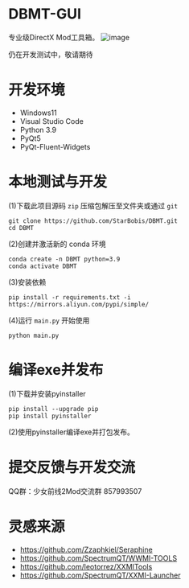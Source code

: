 # DBMT-GUI
专业级DirectX Mod工具箱。
![image](https://github.com/user-attachments/assets/51b34684-b890-411a-b2c7-3e9d64c25282)

仍在开发测试中，敬请期待

# 开发环境
- Windows11
- Visual Studio Code
- Python 3.9
- PyQt5
- PyQt-Fluent-Widgets

# 本地测试与开发
(1)下载此项目源码 `zip` 压缩包解压至文件夹或通过 `git`
```shell
git clone https://github.com/StarBobis/DBMT.git
cd DBMT
```
(2)创建并激活新的 conda 环境
```shell
conda create -n DBMT python=3.9
conda activate DBMT
```
(3)安装依赖
```shell
pip install -r requirements.txt -i https://mirrors.aliyun.com/pypi/simple/
```
(4)运行 `main.py` 开始使用
```shell
python main.py
```

# 编译exe并发布
(1)下载并安装pyinstaller
```shell
pip install --upgrade pip
pip install pyinstaller
```
(2)使用pyinstaller编译exe并打包发布。

# 提交反馈与开发交流
QQ群：少女前线2Mod交流群 857993507 

# 灵感来源
- https://github.com/Zzaphkiel/Seraphine
- https://github.com/SpectrumQT/WWMI-TOOLS
- https://github.com/leotorrez/XXMITools
- https://github.com/SpectrumQT/XXMI-Launcher

